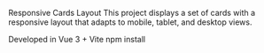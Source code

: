 Responsive Cards Layout
This project displays a set of cards with a responsive layout that adapts to mobile, tablet, and desktop views.

Developed in Vue 3 + Vite
npm install
